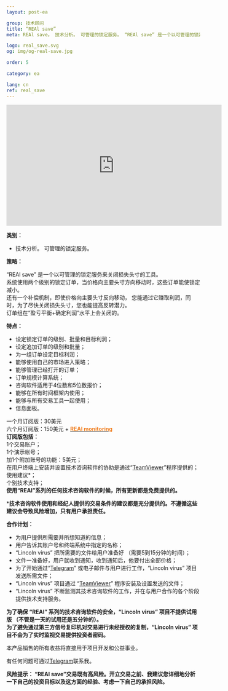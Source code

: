 ```yaml
---
layout: post-ea

group: 技术顾问
title: “REAl save”
meta: REAl save。 技术分析。 可管理的锁定服务。 “REAl save” 是一个以可管理的锁定服务来关闭损失头寸的工具。

logo: real_save.svg
og: img/og-real-save.jpg

order: 5

category: ea

lang: cn
ref: real_save
---
```


<div class="video-container mb-3">
  <iframe class="mx-auto d-block" width="560" height="315" src="https://www.youtube.com/embed/mnzYHtt1aqM?rel=0&amp;controls=2&amp;showinfo=0" frameborder="0" allow="autoplay; encrypted-media" allowfullscreen> </iframe>
</div>


**类别：**
  - 技术分析。 可管理的锁定服务。
  
**策略：**

“REAl save” 是一个以可管理的锁定服务来关闭损失头寸的工具。  
系统使用两个级别的锁定订单，当价格向主要头寸方向移动时，这些订单能使锁定减小。  
还有一个补偿机制，即使价格向主要头寸反向移动， 您能通过它赚取利润，同时，为了尽快关闭损失头寸，您也能提高反转潜力。  
订单组在“盈亏平衡+确定利润”水平上会关闭的。

**特点：**
  - 设定锁定订单的级别、批量和目标利润；
  - 设定追加订单的级别和批量；
  - 为一组订单设定目标利润；
  - 能够使用自己的市场进入策略；
  - 能够管理已经打开的订单；
  - 订单规模计算系统；
  - 咨询软件适用于4位数和5位数报价；
  - 能够在所有时间框架内使用；
  - 能够与所有交易工具一起使用；
  - 信息面板。
  
  一个月订阅版：30美元  
  六个月订阅版：150美元 + **<a href="https://lincolnvirus.com/projects/cn/forex/real_monitoring.html" target="_blank"><span style="color:#f07e20">REAl monitoring</span></a>**  
  **订阅版包括：**  
  1个交易账户；  
  1个演示帐号；  
  加1个附加账号的功能：5美元；  
  在用户终端上安装并设置技术咨询软件的协助是通过“<a href="https://www.teamviewer.com/" target="_blank">TeamViewer</a>”程序提供的；  
  使用建议*；  
  个别技术支持；  
  **使用“REAl”系列的任何技术咨询软件的时候，所有更新都是免费提供的。**  
  
  ***技术咨询软件使用和经纪人提供的交易条件的建议都是充分提供的。不遵循这些建议会导致风险增加，只有用户承担责任。**
  
  **合作计划：**  

- 为用户提供所需要并所想知道的信息；  
- 用户告诉其账户号和终端系统中指定的名称；  
- “Lincoln virus” 把所需要的文件给用户准备好 （需要5到15分钟的时间）；  
- 文件一准备好，用户就收到通知，收到通知后，他要付出全部价格；  
- 为了开始通过“<a href="https://t.me/chutkoy" target="_blank">Telegram</a>” 或电子邮件与用户进行工作，“Lincoln virus” 项目发送所需文件；  
- “Lincoln virus” 项目通过 “<a href="https://www.teamviewer.com/" target="_blank">TeamViewer</a>” 程序安装及设置发送的文件；  
- “Lincoln virus” 不断监测其技术咨询软件的工作，并在与用户合作的各个阶段提供技术支持服务。  

**为了确保 “REAl” 系列的技术咨询软件的安全，“Lincoln virus” 项目不提供试用版 （不管是一天的试用还是五分钟的）。**  
**为了避免通过第三方信号复印机对交易进行未经授权的复制，“Lincoln virus” 项目不会为了实时监视交易提供投资者密码。**  

本产品销售的所有收益将直接用于项目开发和公益事业。  

有任何问题可通过<a href="https://t.me/chutkoy" target="_blank">Telegram</a>联系我。  

**风险提示： “REAl save”交易既有高风险。开立交易之前、我建议您详细地分析一下自己的投资目标以及这方面的经验、考虑一下自己的承担风险。**
